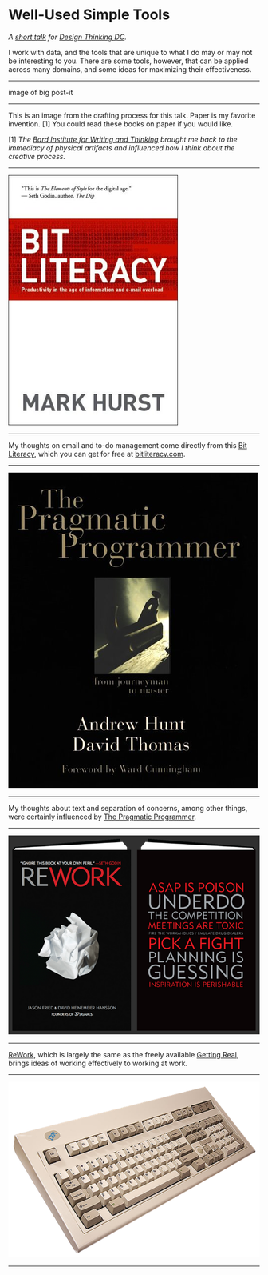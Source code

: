 # Well-Used Simple Tools

*A [short talk](http://www.meetup.com/Design-Thinking-DC/events/216029412/) for [Design Thinking DC](http://www.meetup.com/Design-Thinking-DC/).*

I work with data, and the tools that are unique to what I do may or may not be interesting to you. There are some tools, however, that can be applied across many domains, and some ideas for maximizing their effectiveness.

-----

image of big post-it

-----

This is an image from the drafting process for this talk. Paper is my favorite invention. [1] You could read these books on paper if you would like.

[1] *The [Bard Institute for Writing and Thinking](http://www.bard.edu/iwt/) brought me back to the immediacy of physical artifacts and influenced how I think about the creative process.*


-----

[![](bit_literacy.jpg)](http://bitliteracy.com/)

-----

My thoughts on email and to-do management come directly from this [Bit Literacy](http://bitliteracy.com/), which you can get for free at [bitliteracy.com](http://bitliteracy.com/).


-----

[![](pragmatic_programmer.jpg)](https://pragprog.com/the-pragmatic-programmer)

-----

My thoughts about text and separation of concerns, among other things, were certainly influenced by [The Pragmatic Programmer](https://pragprog.com/the-pragmatic-programmer).


-----

[![](rework.png)](http://37signals.com/rework/)

-----

[ReWork](http://37signals.com/rework/), which is largely the same as the freely available [Getting Real](http://gettingreal.37signals.com/), brings ideas of working effectively to working at work.


-----

[![](keyboard.png)](http://www.usporedi.hr/novosti/je-li-ovo-najbolja-tipkovnica-svih-vremena)

-----

